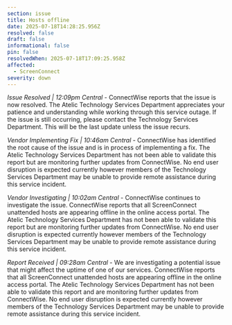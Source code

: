 ```yaml
---
section: issue
title: Hosts offline
date: 2025-07-18T14:28:25.956Z
resolved: false
draft: false
informational: false
pin: false
resolvedWhen: 2025-07-18T17:09:25.958Z
affected:
  - ScreenConnect
severity: down
---
```

*Issue Resolved | 12:09pm Central* - ConnectWise reports that the issue is now resolved. The Atelic Technology Services Department appreciates your patience and understanding while working through this service outage. If the issue is still occurring, please contact the Technology Services Department. This will be the last update unless the issue recurs.

*Vendor Implementing Fix | 10:46am Central* - ConnectWise has identified the root cause of the issue and is in process of implementing a fix. The Atelic Technology Services Department has not been able to validate this report but are monitoring further updates from ConnectWise. No end user disruption is expected currently however members of the Technology Services Department may be unable to provide remote assistance during this service incident.

*Vendor Investigating | 10:02am Central* - ConnectWise continues to investigate the issue. ConnectWise reports that all ScreenConnect unattended hosts are appearing offline in the online access portal. The Atelic Technology Services Department has not been able to validate this report but are monitoring further updates from ConnectWise. No end user disruption is expected currently however members of the Technology Services Department may be unable to provide remote assistance during this service incident.

*Report Received | 09:28am Central* - We are investigating a potential issue that might affect the uptime of one of our services. ConnectWise reports that all ScreenConnect unattended hosts are appearing offline in the online access portal. The Atelic Technology Services Department has not been able to validate this report and are monitoring further updates from ConnectWise. No end user disruption is expected currently however members of the Technology Services Department may be unable to provide remote assistance during this service incident.